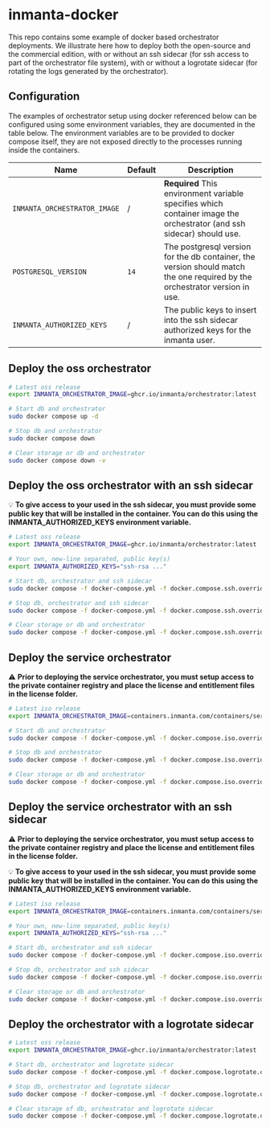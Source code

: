 # inmanta-docker

This repo contains some example of docker based orchestrator deployments.  We illustrate here how to deploy both the open-source and the commercial edition, with or without an ssh sidecar (for ssh access to part of the orchestrator file system), with or without a logrotate sidecar (for rotating the logs generated by the orchestrator).

## Configuration

The examples of orchestrator setup using docker referenced below can be configured using some environment variables, they are documented in the table below.  The environment variables are to be provided to docker compose itself, they are not exposed directly to the processes running inside the containers.

| **Name** | **Default** | **Description** |
| --- | --- | --- |
| `INMANTA_ORCHESTRATOR_IMAGE` | / | **Required** This environment variable specifies which container image the orchestrator (and ssh sidecar) should use. |
| `POSTGRESQL_VERSION` | `14` | The postgresql version for the db container, the version should match the one required by the orchestrator version in use. |
| `INMANTA_AUTHORIZED_KEYS` | / | The public keys to insert into the ssh sidecar authorized keys for the inmanta user. |


## Deploy the oss orchestrator

```bash
# Latest oss release
export INMANTA_ORCHESTRATOR_IMAGE=ghcr.io/inmanta/orchestrator:latest

# Start db and orchestrator
sudo docker compose up -d

# Stop db and orchestrator
sudo docker compose down

# Clear storage or db and orchestrator
sudo docker compose down -v
```

## Deploy the oss orchestrator with an ssh sidecar

:bulb: **To give access to your used in the ssh sidecar, you must provide some public key that will be installed in the container.  You can do this using the INMANTA_AUTHORIZED_KEYS environment variable.**

```bash
# Latest oss release
export INMANTA_ORCHESTRATOR_IMAGE=ghcr.io/inmanta/orchestrator:latest

# Your own, new-line separated, public key(s)
export INMANTA_AUTHORIZED_KEYS="ssh-rsa ..."

# Start db, orchestrator and ssh sidecar
sudo docker compose -f docker-compose.yml -f docker.compose.ssh.override.yml up -d

# Stop db, orchestrator and ssh sidecar
sudo docker compose -f docker-compose.yml -f docker.compose.ssh.override.yml down

# Clear storage or db and orchestrator
sudo docker compose -f docker-compose.yml -f docker.compose.ssh.override.yml down -v
```

## Deploy the service orchestrator

:warning: **Prior to deploying the service orchestrator, you must setup access to the private container registry and place the license and entitlement files in the license folder.**

```bash
# Latest iso release
export INMANTA_ORCHESTRATOR_IMAGE=containers.inmanta.com/containers/service-orchestrator:8

# Start db and orchestrator
sudo docker compose -f docker-compose.yml -f docker.compose.iso.override.yml up -d

# Stop db and orchestrator
sudo docker compose -f docker-compose.yml -f docker.compose.iso.override.yml down

# Clear storage or db and orchestrator
sudo docker compose -f docker-compose.yml -f docker.compose.iso.override.yml down -v
```

## Deploy the service orchestrator with an ssh sidecar

:warning: **Prior to deploying the service orchestrator, you must setup access to the private container registry and place the license and entitlement files in the license folder.**

:bulb: **To give access to your used in the ssh sidecar, you must provide some public key that will be installed in the container.  You can do this using the INMANTA_AUTHORIZED_KEYS environment variable.**

```bash
# Latest iso release
export INMANTA_ORCHESTRATOR_IMAGE=containers.inmanta.com/containers/service-orchestrator:8

# Your own, new-line separated, public key(s)
export INMANTA_AUTHORIZED_KEYS="ssh-rsa ..."

# Start db, orchestrator and ssh sidecar
sudo docker compose -f docker-compose.yml -f docker.compose.iso.override.yml -f docker-compose.ssh.override.yml up -d

# Stop db, orchestrator and ssh sidecar
sudo docker compose -f docker-compose.yml -f docker.compose.iso.override.yml -f docker-compose.ssh.override.yml down

# Clear storage or db and orchestrator
sudo docker compose -f docker-compose.yml -f docker.compose.iso.override.yml -f docker-compose.ssh.override.yml down -v
```

## Deploy the orchestrator with a logrotate sidecar

```bash
# Latest oss release
export INMANTA_ORCHESTRATOR_IMAGE=ghcr.io/inmanta/orchestrator:latest

# Start db, orchestrator and logrotate sidecar
sudo docker compose -f docker-compose.yml -f docker.compose.logrotate.override.yml up -d

# Stop db, orchestrator and logrotate sidecar
sudo docker compose -f docker-compose.yml -f docker.compose.logrotate.override.yml down

# Clear storage of db, orchestrator and logrotate sidecar
sudo docker compose -f docker-compose.yml -f docker.compose.logrotate.override.yml down -v
```
